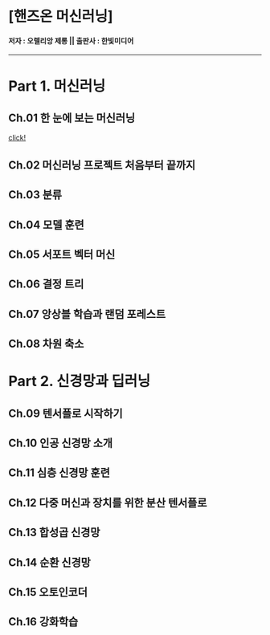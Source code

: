# [핸즈온 머신러닝]
#### 저자 : 오렐리앙 제롱 || 출판사 : 한빛미디어


---
# Part 1. 머신러닝

## Ch.01 한 눈에 보는 머신러닝
[click!](https://github.com/jeina7/Book_studying/blob/master/03_Hands-On-MachineLearning/Chapter1-Exercise.md#-%ED%95%B8%EC%A6%88%EC%98%A8-%EB%A8%B8%EC%8B%A0%EB%9F%AC%EB%8B%9D-%E3%85%A4-hands-on-machine-learning)


## Ch.02 머신러닝 프로젝트 처음부터 끝까지

## Ch.03 분류

## Ch.04 모델 훈련

## Ch.05 서포트 벡터 머신

## Ch.06 결정 트리

## Ch.07 앙상블 학습과 랜덤 포레스트

## Ch.08 차원 축소




# Part 2. 신경망과 딥러닝

## Ch.09 텐서플로 시작하기

## Ch.10 인공 신경망 소개

## Ch.11 심층 신경망 훈련

## Ch.12 다중 머신과 장치를 위한 분산 텐서플로

## Ch.13 합성곱 신경망

## Ch.14 순환 신경망

## Ch.15 오토인코더

## Ch.16 강화학습

